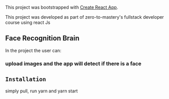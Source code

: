This project was bootstrapped with [Create React App](https://github.com/facebook/create-react-app).

This project was developed as part of zero-to-mastery's fullstack developer course
using react Js
## Face Recognition Brain
In the project the user can:
### upload images and the app will detect if there is a face
## `Installation`
simply pull, run yarn and yarn start

